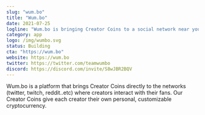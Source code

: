 ```yaml
---
slug: "wum.bo"
title: "Wum.bo"
date: 2021-07-25
logline: "Wum.bo is bringing Creator Coins to a social network near you."
category: app
logo: /img/wumbo.svg
status: Building
cta: "https://wum.bo"
website: https://wum.bo
twitter: https://twitter.com/teamwumbo
discord: https://discord.com/invite/S8wJBR2BQV
---
```


Wum.bo is a platform that brings Creator Coins directly to the networks (twitter, twitch, reddit..etc) where creators interact with their fans. Our Creator Coins give each creator their own personal, customizable cryptocurrency.
